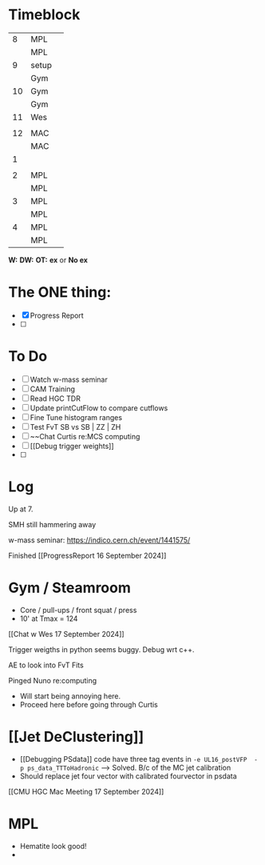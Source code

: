 # Timeblock

|     |       |     |
| --- | ----- | --- |
| 8   | MPL   |     |
|     | MPL   |     |
| 9   | setup |     |
|     | Gym   |     |
| 10  | Gym   |     |
|     | Gym   |     |
| 11  | Wes   |     |
|     |       |     |
| 12  | MAC   |     |
|     | MAC   |     |
| 1   |       |     |
|     |       |     |
| 2   | MPL   |     |
|     | MPL   |     |
| 3   | MPL   |     |
|     | MPL   |     |
| 4   | MPL   |     |
|     | MPL   |     |

**W:**
**DW:**
**OT:**
**ex** or **No ex**

# The ONE thing: 
- [x] Progress Report
- [ ] 


# To Do
- [ ] Watch w-mass seminar
- [ ] CAM Training
- [ ] Read HGC TDR
- [ ] Update printCutFlow to compare cutflows
- [ ] Fine Tune histogram ranges
- [ ] Test FvT SB vs SB | ZZ | ZH
- [ ] ~~Chat Curtis re:MCS computing
- [ ] [[Debug trigger weights]]
- [ ] 



# Log

Up at 7. 

SMH still hammering away

w-mass seminar: https://indico.cern.ch/event/1441575/

Finished [[ProgressReport 16 September 2024]]

# Gym / Steamroom
- Core / pull-ups / front squat / press
- 10' at Tmax = 124

[[Chat w Wes 17 September 2024]]

Trigger weigths in python seems buggy.  Debug wrt c++. 

AE to look into FvT Fits

Pinged Nuno re:computing
- Will start being annoying here.
- Proceed here before going through Curtis

# [[Jet DeClustering]]
- [[Debugging PSdata]] code have three tag events in `-e UL16_postVFP  -p ps_data_TTToHadronic`
  --> Solved. B/c of the MC jet calibration
 - Should replace jet four vector with calibrated fourvector in psdata

[[CMU HGC Mac Meeting 17 September 2024]]

# MPL
- Hematite look good!
- 